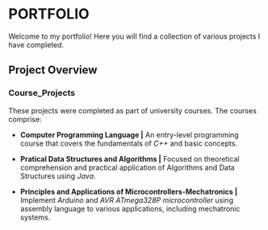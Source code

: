 # PORTFOLIO

Welcome to my portfolio! Here you will find a collection of various projects I have completed.

## Project Overview

### Course_Projects

These projects were completed as part of university courses. The courses comprise:

+ **Computer Programming Language |** An entry-level programming course that covers the fundamentals of *C++* and basic concepts.
 
+ **Pratical Data Structures and Algorithms |** Focused on theoretical comprehension and practical application of Algorithms and Data Structures using *Java*.

+ **Principles and Applications of Microcontrollers-Mechatronics |** Implement *Arduino* and *AVR ATmega328P microcontroller* using assembly language to various applications, including mechatronic systems.   
 
